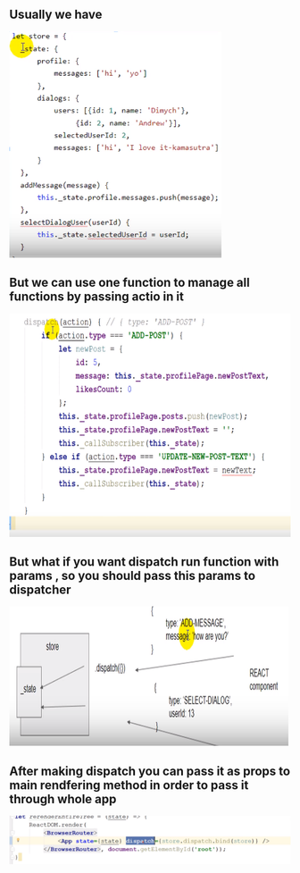 ## Usually we have 
<img src="/dispatchers/beforeusedispatch.png">

## But we can use one function to manage all functions by passing actio in it 
<img src="/dispatchers/dispatchexample.png" width=600 height=400>

## But what if you want dispatch run function with params , so you should pass this params to dispatcher

<img src="/dispatchers/dispatchWithParams.png" width=500 height=250>

## After making dispatch you can pass it as props to main rendfering method in order to pass it through whole app

<img src="dispatchPassingAsPropsInMainRendering.png">
